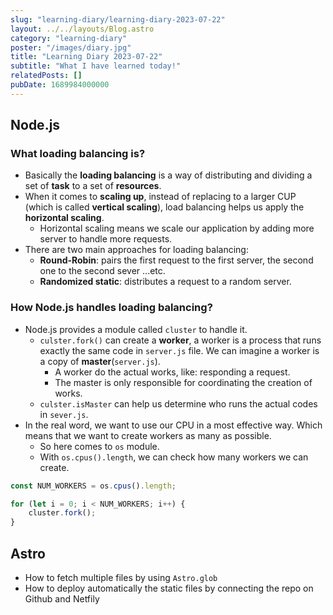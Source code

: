 ```yaml
---
slug: "learning-diary/learning-diary-2023-07-22"
layout: ../../layouts/Blog.astro
category: "learning-diary" 
poster: "/images/diary.jpg"
title: "Learning Diary 2023-07-22"
subtitle: "What I have learned today!"
relatedPosts: []
pubDate: 1689984000000
---
```


## Node.js
### What loading balancing is?
- Basically the **loading balancing** is a way of distributing and dividing a set of **task** to a set of **resources**.
- When it comes to **scaling up**, instead of replacing to a larger CUP (which is called **vertical scaling**), load balancing helps us apply the **horizontal scaling**.
    - Horizontal scaling means we scale our application by adding more server to handle more requests.
- There are two main approaches for loading balancing:
    - **Round-Robin**: pairs the first request to the first server, the second one to the second sever ...etc.
    - **Randomized static**: distributes a request to a random server.

### How Node.js handles loading balancing?
- Node.js provides a module called `cluster` to handle it.
    - `culster.fork()` can create a **worker**, a worker is a process that runs exactly the same code in `server.js` file. We can imagine a worker is a copy of **master**(`server.js`).
        - A worker do the actual works, like: responding a request.
        - The master is only responsible for coordinating the creation of works.
    - `culster.isMaster` can help us determine who runs the actual codes in `sever.js`.
- In the real word, we want to use our CPU in a most effective way. Which means that we want to create workers as many as possible. 
    - So here comes to `os` module.
    - With `os.cpus().length`, we can check how many workers we can create.

```ts
const NUM_WORKERS = os.cpus().length;

for (let i = 0; i < NUM_WORKERS; i++) {
    cluster.fork();
}
```

## Astro
- How to fetch multiple files by using `Astro.glob`
- How to deploy automatically the static files by connecting the repo on Github and Netfily